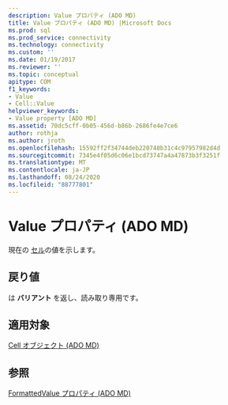 ```yaml
---
description: Value プロパティ (ADO MD)
title: Value プロパティ (ADO MD) |Microsoft Docs
ms.prod: sql
ms.prod_service: connectivity
ms.technology: connectivity
ms.custom: ''
ms.date: 01/19/2017
ms.reviewer: ''
ms.topic: conceptual
apitype: COM
f1_keywords:
- Value
- Cell::Value
helpviewer_keywords:
- Value property [ADO MD]
ms.assetid: 70dc5cff-0b05-456d-b86b-2686fe4e7ce6
author: rothja
ms.author: jroth
ms.openlocfilehash: 15592ff2f34744deb220748b31c4c97957982d4d
ms.sourcegitcommit: 7345e4f05d6c06e1bcd73747a4a47873b3f3251f
ms.translationtype: MT
ms.contentlocale: ja-JP
ms.lasthandoff: 08/24/2020
ms.locfileid: "88777801"
---
```

# <a name="value-property-ado-md"></a>Value プロパティ (ADO MD)
現在の [セル](./cell-object-ado-md.md)の値を示します。  
  
## <a name="return-values"></a>戻り値  
 は **バリアント** を返し、読み取り専用です。  
  
## <a name="applies-to"></a>適用対象  
 [Cell オブジェクト (ADO MD)](./cell-object-ado-md.md)  
  
## <a name="see-also"></a>参照  
 [FormattedValue プロパティ (ADO MD)](./formattedvalue-property-ado-md.md)